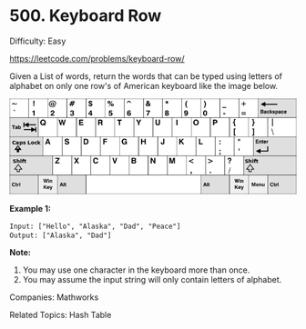 # 500. Keyboard Row

Difficulty: Easy

https://leetcode.com/problems/keyboard-row/

Given a List of words, return the words that can be typed using letters of alphabet on only one row's of American keyboard like the image below.

![alt text](keyboard.png)

**Example 1:**
```
Input: ["Hello", "Alaska", "Dad", "Peace"]
Output: ["Alaska", "Dad"]
```
**Note:**
1. You may use one character in the keyboard more than once.
2. You may assume the input string will only contain letters of alphabet.

Companies: Mathworks

Related Topics: Hash Table
